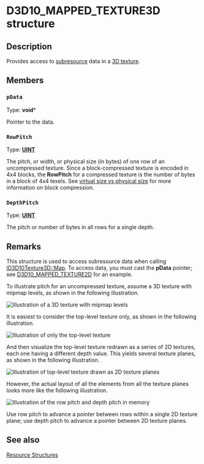 # D3D10_MAPPED_TEXTURE3D structure

## Description

Provides access to [subresource](https://learn.microsoft.com/windows/desktop/direct3d10/d3d10-graphics-programming-guide-resources-types) data in a [3D texture](https://learn.microsoft.com/windows/desktop/direct3d10/d3d10-graphics-programming-guide-resources-types).

## Members

### `pData`

Type: **void***

Pointer to the data.

### `RowPitch`

Type: **[UINT](https://learn.microsoft.com/windows/desktop/WinProg/windows-data-types)**

The pitch, or width, or physical size (in bytes) of one row of an uncompressed texture. Since a block-compressed texture is encoded in 4x4 blocks, the **RowPitch** for a compressed texture is the number of bytes in a block of 4x4 texels. See [virtual size vs physical size](https://learn.microsoft.com/windows/desktop/direct3d10/d3d10-graphics-programming-guide-resources-block-compression) for more information on block compression.

### `DepthPitch`

Type: **[UINT](https://learn.microsoft.com/windows/desktop/WinProg/windows-data-types)**

The pitch or number of bytes in all rows for a single depth.

## Remarks

This structure is used to access subresource data when calling [ID3D10Texture3D::Map](https://learn.microsoft.com/windows/desktop/api/d3d10/nf-d3d10-id3d10texture3d-map). To access data, you must cast the **pData** pointer; see [D3D10_MAPPED_TEXTURE2D](https://learn.microsoft.com/windows/desktop/api/d3d10/ns-d3d10-d3d10_mapped_texture2d) for an example.

To illustrate pitch for an uncompressed texture, assume a 3D texture with mipmap levels, as shown in the following illustration.

![Illustration of a 3D texture with mipmap levels](https://learn.microsoft.com/windows/win32/api/d3d10/images/d3d10_resource_texture3d.png)

It is easiest to consider the top-level texture only, as shown in the following illustration.

![Illustration of only the top-level texture](https://learn.microsoft.com/windows/win32/api/d3d10/images/d3d10_3d_texture_1.png)

And then visualize the top-level texture redrawn as a series of 2D textures, each one having a different depth value. This yields several texture planes, as shown in the following illustration.

![Illustration of top-level texture drawn as 2D texture planes](https://learn.microsoft.com/windows/win32/api/d3d10/images/d3d10_3d_texture_conceptual.png)

However, the actual layout of all the elements from all the texture planes looks more like the following illustration.

![Illustration of the row pitch and depth pitch in memory](https://learn.microsoft.com/windows/win32/api/d3d10/images/d3d10_3d_texture_memory.png)

Use row pitch to advance a pointer between rows within a single 2D texture plane; use depth pitch to advance a pointer between 2D texture planes.

## See also

[Resource Structures](https://learn.microsoft.com/windows/desktop/direct3d10/d3d10-graphics-reference-resource-structures)